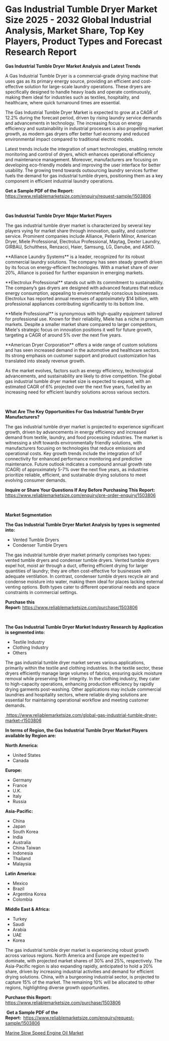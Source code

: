 <p><h1>Gas Industrial Tumble Dryer Market Size 2025 - 2032 Global Industrial Analysis, Market Share, Top Key Players, Product Types and Forecast Research Report</h1></p><p><strong>Gas Industrial Tumble Dryer Market Analysis and Latest Trends</strong></p>
<p><p>A Gas Industrial Tumble Dryer is a commercial-grade drying machine that uses gas as its primary energy source, providing an efficient and cost-effective solution for large-scale laundry operations. These dryers are specifically designed to handle heavy loads and operate continuously, making them ideal for industries such as textiles, hospitality, and healthcare, where quick turnaround times are essential.</p><p>The Gas Industrial Tumble Dryer Market is expected to grow at a CAGR of 12.2% during the forecast period, driven by rising laundry service demands and advancements in technology. The increasing focus on energy efficiency and sustainability in industrial processes is also propelling market growth, as modern gas dryers offer better fuel economy and reduced environmental impact compared to traditional electric models. </p><p>Latest trends include the integration of smart technologies, enabling remote monitoring and control of dryers, which enhances operational efficiency and maintenance management. Moreover, manufacturers are focusing on developing eco-friendly models and improving the user interface for better usability. The growing trend towards outsourcing laundry services further fuels the demand for gas industrial tumble dryers, positioning them as a key component in efficient industrial laundry operations.</p></p>
<p><strong>Get a Sample PDF of the Report:&nbsp;</strong> <a href="https://www.reliablemarketsize.com/enquiry/request-sample/1503806?utm_campaign=3348&utm_medium=2&utm_source=Github&utm_content=ia&utm_term=23032025&utm_id=gas-industrial-tumble-dryer">https://www.reliablemarketsize.com/enquiry/request-sample/1503806</a></p>
<p>&nbsp;</p>
<p><strong>Gas Industrial Tumble Dryer Major Market Players</strong></p>
<p><p>The gas industrial tumble dryer market is characterized by several key players vying for market share through innovation, quality, and customer service. Prominent companies include Alliance, Pellerin Milnor, American Dryer, Miele Professional, Electrolux Professional, Maytag, Dexter Laundry, GIRBAU, Schulthess, Renzacci, Haier, Samsung, LG, Danube, and ASKO.</p><p>**Alliance Laundry Systems** is a leader, recognized for its robust commercial laundry solutions. The company has seen steady growth driven by its focus on energy-efficient technologies. With a market share of over 20%, Alliance is poised for further expansion in emerging markets.</p><p>**Electrolux Professional** stands out with its commitment to sustainability. The company’s gas dryers are designed with advanced features that reduce energy consumption, appealing to environmentally conscious businesses. Electrolux has reported annual revenues of approximately $14 billion, with professional appliances contributing significantly to its bottom line.</p><p>**Miele Professional** is synonymous with high-quality equipment tailored for professional use. Known for their reliability, Miele has a niche in premium markets. Despite a smaller market share compared to larger competitors, Miele's strategic focus on innovation positions it well for future growth, targeting a CAGR of around 5% over the next five years.</p><p>**American Dryer Corporation** offers a wide range of custom solutions and has seen increased demand in the automotive and healthcare sectors. Its strong emphasis on customer support and product customization has translated into steady revenue growth.</p><p>As the market evolves, factors such as energy efficiency, technological advancements, and sustainability are likely to drive competition. The global gas industrial tumble dryer market size is expected to expand, with an estimated CAGR of 6% projected over the next five years, fueled by an increasing need for efficient laundry solutions across various sectors.</p></p>
<p>&nbsp;</p>
<p><strong>What Are The Key Opportunities For Gas Industrial Tumble Dryer Manufacturers?</strong></p>
<p><p>The gas industrial tumble dryer market is projected to experience significant growth, driven by advancements in energy efficiency and increased demand from textile, laundry, and food processing industries. The market is witnessing a shift towards environmentally friendly solutions, with manufacturers focusing on technologies that reduce emissions and operational costs. Key growth trends include the integration of IoT connectivity for enhanced performance monitoring and predictive maintenance. Future outlook indicates a compound annual growth rate (CAGR) of approximately 5-7% over the next five years, as industries prioritize reliable, efficient, and sustainable drying solutions to meet evolving consumer demands.</p></p>
<p><strong>Inquire or Share Your Questions If Any Before Purchasing This Report:</strong> <a href="https://www.reliablemarketsize.com/enquiry/pre-order-enquiry/1503806?utm_campaign=3348&utm_medium=2&utm_source=Github&utm_content=ia&utm_term=23032025&utm_id=gas-industrial-tumble-dryer">https://www.reliablemarketsize.com/enquiry/pre-order-enquiry/1503806</a></p>
<p>&nbsp;</p>
<p><strong>Market Segmentation</strong></p>
<p><strong>The Gas Industrial Tumble Dryer Market Analysis by types is segmented into:</strong></p>
<p><ul><li>Vented Tumble Dryers</li><li>Condenser Tumble Dryers</li></ul></p>
<p><p>The gas industrial tumble dryer market primarily comprises two types: vented tumble dryers and condenser tumble dryers. Vented tumble dryers expel hot, moist air through a duct, offering efficient drying for larger quantities of laundry; they are often cost-effective for businesses with adequate ventilation. In contrast, condenser tumble dryers recycle air and condense moisture into water, making them ideal for places lacking external venting options. Both types cater to different operational needs and space constraints in commercial settings.</p></p>
<p><strong>Purchase this Report:&nbsp;</strong><a href="https://www.reliablemarketsize.com/purchase/1503806?utm_campaign=3348&utm_medium=2&utm_source=Github&utm_content=ia&utm_term=23032025&utm_id=gas-industrial-tumble-dryer">https://www.reliablemarketsize.com/purchase/1503806</a></p>
<p>&nbsp;</p>
<p><strong>The Gas Industrial Tumble Dryer Market Industry Research by Application is segmented into:</strong></p>
<p><ul><li>Textile Industry</li><li>Clothing Industry</li><li>Others</li></ul></p>
<p><p>The gas industrial tumble dryer market serves various applications, primarily within the textile and clothing industries. In the textile sector, these dryers efficiently manage large volumes of fabrics, ensuring quick moisture removal while preserving fiber integrity. In the clothing industry, they cater to high-capacity operations, enhancing production efficiency by rapidly drying garments post-washing. Other applications may include commercial laundries and hospitality sectors, where reliable drying solutions are essential for maintaining operational workflow and meeting customer demands.</p></p>
<p><a href="https://www.reliablemarketsize.com/global-gas-industrial-tumble-dryer-market-r1503806?utm_campaign=3348&utm_medium=2&utm_source=Github&utm_content=ia&utm_term=23032025&utm_id=gas-industrial-tumble-dryer">&nbsp;https://www.reliablemarketsize.com/global-gas-industrial-tumble-dryer-market-r1503806</a></p>
<p><strong>In terms of Region, the Gas Industrial Tumble Dryer Market Players available by Region are:</strong></p>
<p>
    <p> <strong> North America: </strong>
        <ul>
            <li>United States</li>
            <li>Canada</li>
        </ul>
        </p> 
    <p> <strong> Europe: </strong>
        <ul>
            <li>Germany</li>
            <li>France</li>
            <li>U.K.</li>
            <li>Italy</li>
            <li>Russia</li>
        </ul>
        </p> 
    <p> <strong> Asia-Pacific: </strong>
        <ul>
            <li>China</li>
            <li>Japan</li>
            <li>South Korea</li>
            <li>India</li>
            <li>Australia</li>
            <li>China Taiwan</li>
            <li>Indonesia</li>
            <li>Thailand</li>
            <li>Malaysia</li>
        </ul>
        </p> 
    <p> <strong> Latin America: </strong>
        <ul>
            <li>Mexico</li>
            <li>Brazil</li>
            <li>Argentina Korea</li>
            <li>Colombia</li>
        </ul>
        </p> 
    <p> <strong> Middle East & Africa: </strong>
        <ul>
            <li>Turkey</li>
            <li>Saudi</li>
            <li>Arabia</li>
            <li>UAE</li>
            <li>Korea</li>
        </ul>
    </p>
    </p>
<p><p>The gas industrial tumble dryer market is experiencing robust growth across various regions. North America and Europe are expected to dominate, with projected market shares of 30% and 25%, respectively. The Asia-Pacific region is also expanding rapidly, anticipated to hold a 20% share, driven by increasing industrial activities and demand for efficient drying solutions. China, with a burgeoning industrial sector, is projected to capture 15% of the market. The remaining 10% will be allocated to other regions, highlighting diverse growth opportunities.</p></p>
<p><strong>Purchase this Report: </strong><a href="https://www.reliablemarketsize.com/purchase/1503806?utm_campaign=3348&utm_medium=2&utm_source=Github&utm_content=ia&utm_term=23032025&utm_id=gas-industrial-tumble-dryer">https://www.reliablemarketsize.com/purchase/1503806</a></p>
<p>&nbsp;<strong>Get a Sample PDF of the Report:&nbsp;&nbsp;</strong><a href="https://www.reliablemarketsize.com/enquiry/request-sample/1503806?utm_campaign=3348&utm_medium=2&utm_source=Github&utm_content=ia&utm_term=23032025&utm_id=gas-industrial-tumble-dryer">https://www.reliablemarketsize.com/enquiry/request-sample/1503806</a></p>
<p><strong></strong></p>
<p><p><a href="https://github.com/welidaeisya/Market-Research-Report-List-1/blob/main/marine-slow-speed-engine-oil-market.md?utm_campaign=3348&utm_medium=2&utm_source=Github&utm_content=ia&utm_term=23032025&utm_id=gas-industrial-tumble-dryer">Marine Slow Speed Engine Oil Market</a></p></p>
